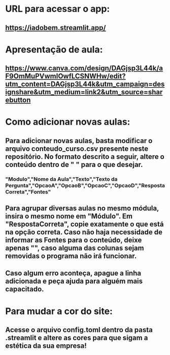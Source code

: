 # URL para acessar o app:

## https://iadobem.streamlit.app/

# Apresentação de aula:

## https://www.canva.com/design/DAGjsp3L44k/aF9OmMuPVwmIOwfLCSNWHw/edit?utm_content=DAGjsp3L44k&utm_campaign=designshare&utm_medium=link2&utm_source=sharebutton

# Como adicionar novas aulas:

## Para adicionar novas aulas, basta modificar o arquivo conteudo_curso.csv presente neste repositório. No formato descrito a seguir, altere o conteúdo dentro de " " para o que desejar.

### "Modulo","Nome da Aula","Texto","Texto da Pergunta","OpcaoA","OpcaoB","OpcaoC","OpcaoD","RespostaCorreta","Fontes"

## Para agrupar diversas aulas no mesmo módula, insira o mesmo nome em "Módulo". Em "RespostaCorreta", copie exatamente o que está na opção correta. Caso não haja necessidade de informar as Fontes para o conteúdo, deixe apenas "", caso alguma das colunas sejam removidas o programa não irá funcionar.

## Caso algum erro aconteça, apague a linha adicionada e peça ajuda para alguém mais capacitado.

# Para mudar a cor do site:

## Acesse o arquivo config.toml dentro da pasta .streamlit e altere as cores para que sigam a estética da sua empresa!
